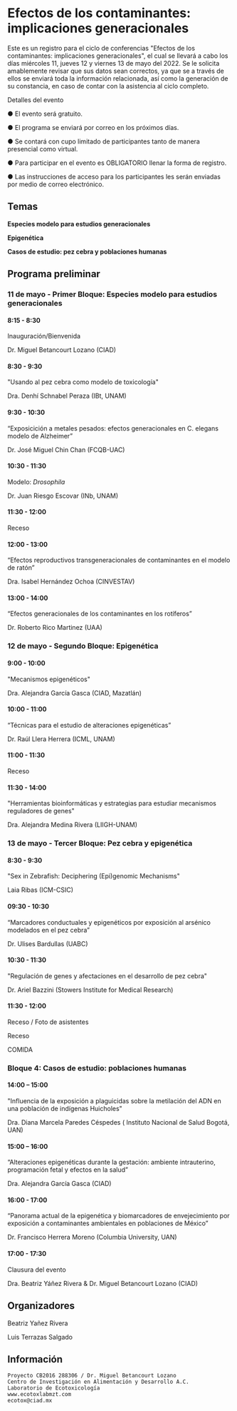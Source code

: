 # Efectos de los contaminantes: implicaciones generacionales

Este es un registro para el ciclo de conferencias "Efectos de los contaminantes: implicaciones generacionales", el cual se llevará a cabo los días miércoles 11,  jueves 12 y viernes 13 de mayo del 2022. Se le solicita amablemente revisar que sus datos sean correctos, ya que se a través de ellos se enviará toda la información relacionada, así como la generación de su constancia, en caso de contar con la asistencia al ciclo completo.

Detalles del evento

●	El evento será gratuito.

●	El programa se enviará por correo en los próximos días.

●	Se contará con cupo limitado de participantes tanto de manera presencial como virtual.

●	Para participar en el evento es OBLIGATORIO llenar la forma de registro.

●	Las instrucciones de acceso para los participantes les serán enviadas por medio de correo electrónico.


## Temas

**Especies modelo para estudios generacionales**

**Epigenética**

**Casos de estudio: pez cebra y poblaciones humanas**


## Programa preliminar

 ### 11 de mayo - Primer Bloque: Especies modelo para estudios generacionales

#### 8:15 - 8:30
Inauguración/Bienvenida 

Dr. Miguel Betancourt Lozano (CIAD)


#### 8:30 - 9:30
"Usando al pez cebra como modelo de toxicología" 

Dra. Denhí Schnabel Peraza (IBt, UNAM) 

#### 9:30 - 10:30
“Exposicición a metales pesados: efectos generacionales en C. elegans modelo de Alzheimer”

Dr. José Miguel Chin Chan (FCQB-UAC)

#### 10:30 - 11:30
Modelo: _Drosophila_  

Dr. Juan Riesgo Escovar (INb, UNAM)

#### 11:30 - 12:00

Receso

#### 12:00 - 13:00
“Efectos reproductivos transgeneracionales de contaminantes en el modelo de ratón”

Dra. Isabel Hernández Ochoa (CINVESTAV)

#### 13:00 - 14:00
“Efectos generacionales de los contaminantes en los rotíferos”

Dr. Roberto Rico Martinez (UAA)

### 12 de mayo - Segundo Bloque: Epigenética

#### 9:00 - 10:00
"Mecanismos epigenéticos"

Dra. Alejandra García Gasca (CIAD, Mazatlán)

#### 10:00 - 11:00
“Técnicas para el estudio de alteraciones epigenéticas”

Dr. Raúl Llera Herrera (ICML, UNAM)

#### 11:00 - 11:30

Receso

#### 11:30 - 14:00
"Herramientas bioinformáticas y estrategias para estudiar mecanismos reguladores de genes"

Dra. Alejandra Medina Rivera (LIIGH-UNAM) 


### 13 de mayo - Tercer Bloque: Pez cebra y epigenética

#### 8:30 - 9:30
"Sex in Zebrafish: Deciphering (Epi)genomic Mechanisms"

Laia Ribas (ICM-CSIC) 

#### 09:30 - 10:30
“Marcadores conductuales y epigenéticos por exposición al arsénico modelados en el pez cebra”

Dr. Ulises Bardullas (UABC)  

#### 10:30 - 11:30
"Regulación de genes y afectaciones en el desarrollo de pez cebra"

Dr. Ariel Bazzini (Stowers Institute for Medical Research)

#### 11:30 - 12:00

Receso /  Foto de asistentes
 
Receso  

COMIDA

### Bloque 4:  Casos de estudio: poblaciones humanas

#### 14:00 – 15:00
"Influencia de la exposición a plaguicidas sobre la metilación del ADN en una población de indígenas Huicholes"

Dra. Diana Marcela Paredes Céspedes  ( Instituto Nacional de Salud Bogotá, UAN)

#### 15:00 – 16:00
“Alteraciones epigenéticas durante la gestación: ambiente intrauterino, programación fetal y efectos en la salud” 

Dra. Alejandra García Gasca (CIAD) 

#### 16:00 - 17:00
“Panorama actual de la epigenética y biomarcadores de envejecimiento por exposición a contaminantes ambientales en poblaciones de México”

Dr. Francisco Herrera Moreno (Columbia University, UAN)
 
#### 17:00 - 17:30

Clausura del evento 

Dra. Beatriz Yáñez Rivera & Dr. Miguel Betancourt Lozano (CIAD)


## Organizadores
Beatriz Yañez Rivera

Luis Terrazas Salgado

## Información
```
Proyecto CB2016 288306 / Dr. Miguel Betancourt Lozano
Centro de Investigación en Alimentación y Desarrollo A.C.
Laboratorio de Ecotoxicología
www.ecotoxlabmzt.com
ecotox@ciad.mx







